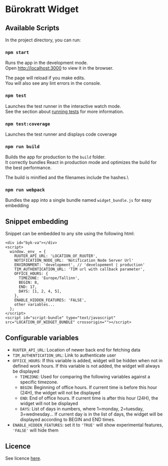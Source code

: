 # Bürokratt Widget

## Available Scripts

In the project directory, you can run:

### `npm start`

Runs the app in the development mode.\
Open [http://localhost:3000](http://localhost:3000) to view it in the browser.

The page will reload if you make edits.\
You will also see any lint errors in the console.

### `npm test`

Launches the test runner in the interactive watch mode.\
See the section about [running tests](https://facebook.github.io/create-react-app/docs/running-tests) for more information.

### `npm test:coverage`

Launches the test runner and displays code coverage

### `npm run build`

Builds the app for production to the `build` folder.\
It correctly bundles React in production mode and optimizes the build for the best performance.

The build is minified and the filenames include the hashes.\

### `npm run webpack`

Bundles the app into a single bundle named `widget_bundle.js` for easy embedding

## Snippet embedding

Snippet can be embedded to any site using the following html:

```
<div id="byk-va"></div>
<script>
  window._env_ = {
    RUUTER_API_URL: 'LOCATION_OF_RUUTER',
    NOTIFICATION_NODE_URL: 'Notification Node Server Url'
    ENVIRONMENT: 'development', // 'developement | production'
    TIM_AUTHENTICATION_URL: 'TIM url with callback parameter',
    OFFICE_HOURS: {
      TIMEZONE: 'Europe/Tallinn',
      BEGIN: 8,
      END: 17,
      DAYS: [1, 2, 4, 5],
    },
    ENABLE_HIDDEN_FEATURES: 'FALSE',
    other variables...
  };
</script>
<script id="script-bundle" type="text/javascript" src="LOCATION_OF_WIDGET_BUNDLE" crossorigin=""></script>
```

## Configurable variables

- `RUUTER_API_URL`: Location of newer back end for fetching data
- `TIM_AUTHENTICATION_URL`: Link to authenticate user
- `OFFICE_HOURS`: If this variable is added, widget will be hidden when not in defined work hours. If this variable is not added, the widget will always be displayed
  - `TIMEZONE`: Used for comparing the following variables against a specific timezone.
  - `BEGIN`: Beginning of office hours. If current time is before this hour (24H), the widget will not be displayed
  - `END`: End of office hours. If current time is after this hour (24H), the widget will not be displayed
  - `DAYS`: List of days in numbers, where 1=monday, 2=tuesday, 3=wednesday... If current day is in the list of days, the widget will be displayed according to
    BEGIN and END times.
- `ENABLE_HIDDEN_FEATURES`: set it to `'TRUE'` will show experimental features, `'FALSE'` will hide them

## Licence

See licence [here](LICENCE.md).
